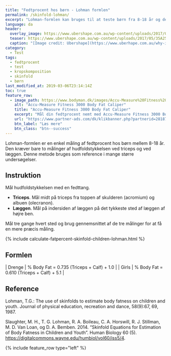 ```yaml
---
title: "Fedtprocent hos børn - Lohman formlen"
permalink: /skinfold-lohman/
excerpt: "Lohman-formlen kan bruges til at teste børn fra 8-18 år og der måles ved triceps og på læggen."
language: da
header:
  overlay_image: https://www.ubershape.com.au/wp-content/uploads/2017/05/35A2528-1024x683.jpg
  teaser: https://www.ubershape.com.au/wp-content/uploads/2017/05/35A2528-1024x683.jpg
  caption: "[Image credit: Ubershape](https://www.uberhape.com.au/why-i-use-metabolic-analytics-with-my-clients/)"
category:
  - Test
tags:
  - fedtprocent
  - test
  - kropskomposition
  - skinfold
  - børn
last_modified_at: 2019-03-06T23:14:14Z
toc: true
feature_row:
  - image_path: https://www.bodyman.dk/images/Accu-Measure%20Fitness%203000%20Body%20Fat%20Caliper1-p.jpg
    alt: "Accu-Measure Fitness 3000 Body Fat Caliper"
    title: "Accu-Measure Fitness 3000 Body Fat Caliper"
    excerpt: "Mål din fedtprocent nemt med Accu-Measure Fitness 3000 Body Fat Caliper. Fedttangen bliver brugt af mange amerikanske personlige trænere på grund af dens præcise målinger. Du kan både bruge den hjemme eller have den med på farten."
    url: "https://www.partner-ads.com/dk/klikbanner.php?partnerid=28187&bannerid=20604&htmlurl=https://www.bodyman.dk/shop/accu-measure-fitness-54935p.html"
    btn_label: "Læs mere"
    btn_class: "btn--success"
---
```


Lohman-formlen er en enkel måling af fedtprocent hos børn mellem 8-18 år. Den kræver bare to målinger af hudfoldstykkelsen ved triceps og ved læggen. Denne metode bruges som reference i mange større undersøgelser.

## Instruktion

Mål hudfoldstykkelsen med en fedttang.

- **Triceps**. Mål midt på triceps fra toppen af skulderen (acromium) og albuen (olecranon). 
- **Læggen**. Mål på indersiden af læggen på det tykkeste sted af læggen af højre ben.

Mål tre gange hvert sted og brug gennemsnittet af de tre målinger for at få en mere præcis måling.

{% include calculate-fatpercent-skinfold-children-lohman.html %}

## Formlen

| Drenge | % Body Fat = 0.735 (Triceps + Calf) + 1.0 |
| Girls  | % Body Fat = 0.610 (Triceps + Calf) + 5.1 |

## Reference

Lohman, T.G.: The use of skinfolds to estimate body fatness on children and youth. Journal of physical education, recreation and dance, 58(9):67, 69, 1987.

Slaughter, M. H., T. G. Lohman, R. A. Boileau, C. A. Horswill, R. J. Stillman, M. D. Van Loan, og D. A. Bemben. 2014. “Skinfold Equations for Estimation of Body Fatness in Children and Youth”. Human Biology 60 (5). https://digitalcommons.wayne.edu/humbiol/vol60/iss5/4.

{% include feature_row type="left" %}
